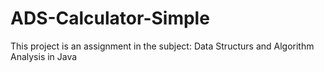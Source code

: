 # ADS-Calculator-Simple

This project is an assignment in the subject: Data Structurs and Algorithm Analysis in Java
